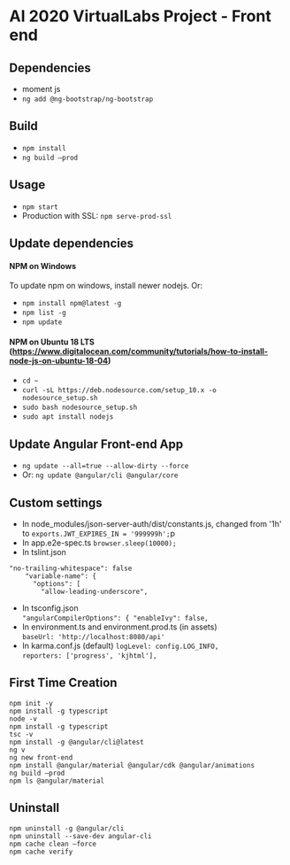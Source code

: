 # AI 2020 VirtualLabs Project - Front end

## Dependencies
- moment js
- `ng add @ng-bootstrap/ng-bootstrap`

## Build
- `npm install` 
- `ng build –prod`
 
## Usage
- `npm start`
 - Production with SSL: `npm serve-prod-ssl`

## Update dependencies
#### NPM on Windows
To update npm on windows, install newer nodejs. Or:
- `npm install npm@latest -g` 
- `npm list -g` 
- `npm update` 
#### NPM on Ubuntu 18 LTS (https://www.digitalocean.com/community/tutorials/how-to-install-node-js-on-ubuntu-18-04)
- `cd ~` 
- `curl -sL https://deb.nodesource.com/setup_10.x -o nodesource_setup.sh` 
- `sudo bash nodesource_setup.sh` 
- `sudo apt install nodejs` 
## Update Angular Front-end App
- `ng update --all=true --allow-dirty --force`
- Or: `ng update @angular/cli @angular/core`

## Custom settings
* In node_modules/json-server-auth/dist/constants.js, changed from '1h' to 
`exports.JWT_EXPIRES_IN = '999999h';`p
* In app.e2e-spec.ts
    `browser.sleep(10000);`
* In tslint.json 
```
"no-trailing-whitespace": false
    "variable-name": {
      "options": [
        "allow-leading-underscore", 
```
* In tsconfig.json  
       `"angularCompilerOptions": {
            "enableIvy": false,  `
* In environment.ts and environment.prod.ts (in assets)  
  `baseUrl: 'http://localhost:8080/api'`
* In karma.conf.js  (default)
`logLevel: config.LOG_INFO,`  
`reporters: ['progress', 'kjhtml'],`


## First Time Creation
```
npm init -y 
npm install -g typescript 
node -v 
npm install -g typescript 
tsc -v 
npm install -g @angular/cli@latest 
ng v 
ng new front-end
npm install @angular/material @angular/cdk @angular/animations 
ng build –prod 
npm ls @angular/material
```
## Uninstall
```
npm uninstall -g @angular/cli 
npm uninstall --save-dev angular-cli 
npm cache clean –force 
npm cache verify	
```
